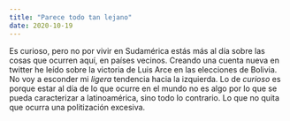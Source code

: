 ```yaml
---
title: "Parece todo tan lejano"
date: 2020-10-19
---
```


Es curioso, pero no por vivir en Sudamérica estás más al día sobre las cosas que ocurren aquí, en países vecinos.
Creando una cuenta nueva en twitter he leído sobre la victoria de Luis Arce en las elecciones de Bolivia.
No voy a esconder mi _ligera_ tendencia hacia la izquierda.
Lo de _curioso_ es porque estar al día de lo que ocurre en el mundo no es algo por lo que se pueda caracterizar a latinoamérica, sino todo lo contrario.
Lo que no quita que ocurra una politización excesiva.
